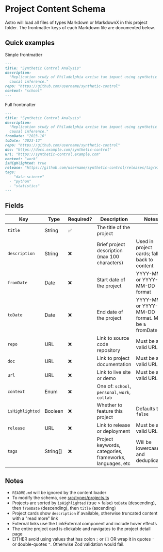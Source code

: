 # Project Content Schema

Astro will load all files of types Markdown or MarkdownX in this project folder. The frontmatter
keys of each Markdown file are documented below.

## Quick examples

Simple frontmatter

```markdown
---
title: "Synthetic Control Analysis"
description:
  "Replication study of Philadelphia excise tax impact using synthetic control methods in R with
  causal inference."
repo: "https://github.com/username/synthetic-control"
context: "school"
---
```

Full frontmatter

```markdown
---
title: "Synthetic Control Analysis"
description:
  "Replication study of Philadelphia excise tax impact using synthetic control methods in R with
  causal inference."
fromDate: "2023-10"
toDate: "2023-12"
repo: "https://github.com/username/synthetic-control"
doc: "https://docs.example.com/synthetic-control"
url: "https://synthetic-control.example.com"
context: "work"
isHighlighted: true
release: "https://github.com/username/synthetic-control/releases/tag/v1.0.0"
tags:
  - "data-science"
  - "python"
  - "statistics"
---
```

## Fields

| Key             | Type     | Required? | Description                                              | Notes                                            |
| --------------- | -------- | --------- | -------------------------------------------------------- | ------------------------------------------------ |
| `title`         | String   | ✅        | The title of the project                                 |                                                  |
| `description`   | String   | ❌        | Brief project description (max 100 characters)           | Used in project cards; falls back to content     |
| `fromDate`      | Date     | ❌        | Start date of the project                                | YYYY-MM or YYYY-MM-DD format                     |
| `toDate`        | Date     | ❌        | End date of the project                                  | YYYY-MM or YYYY-MM-DD format. Must be ≥ fromDate |
| `repo`          | URL      | ❌        | Link to source code repository                           | Must be a valid URL                              |
| `doc`           | URL      | ❌        | Link to project documentation                            | Must be a valid URL                              |
| `url`           | URL      | ❌        | Link to live site or demo                                | Must be a valid URL                              |
| `context`       | Enum     | ❌        | One of: `school`, `personal`, `work`, `collab`           |                                                  |
| `isHighlighted` | Boolean  | ❌        | Whether to feature this project                          | Defaults to `false`                              |
| `release`       | URL      | ❌        | Link to release or deployment                            | Must be a valid URL                              |
| `tags`          | String[] | ❌        | Project keywords, categories, frameworks, languages, etc | Will be lowercased and deduplicated              |

## Notes

- `README.md` will be ignored by the content loader
- To modify the schema, see [src/types/projects.ts](../../src/types/projects.ts)
- Projects are sorted by `isHighlighted` (true > false) `toDate` (descending), then `fromDate`
  (descending), then `title` (ascending)
- Project cards show `description` if available, otherwise truncated content with a "read more" link
- External links use the LinkExternal component and include hover effects
- The entire project card is clickable and navigates to the project detail page
- EITHER avoid using values that has colon `:` or `[]` OR wrap it in quotes `'` or double-quotes
  `"`. Otherwise Zod validation would fail.
